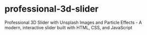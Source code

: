 # professional-3d-slider
Professional 3D Slider with Unsplash Images and Particle Effects - A modern, interactive slider built with HTML, CSS, and JavaScript
